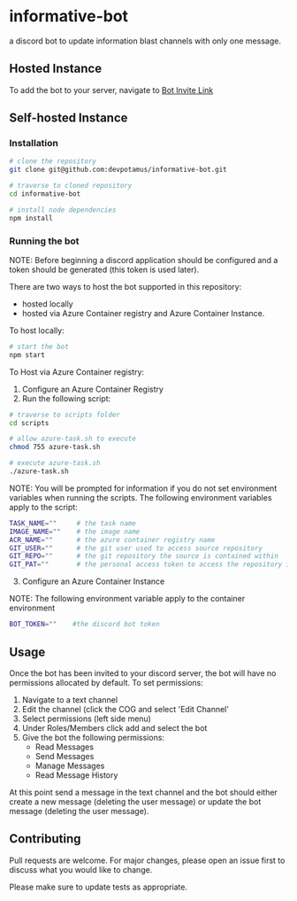 # informative-bot

a discord bot to update information blast channels with only one message.

## Hosted Instance

To add the bot to your server, navigate to [Bot Invite Link](https://discord.com/api/oauth2/authorize?client_id=777419195376861184&permissions=0&scope=bot)

## Self-hosted Instance

### Installation

```bash
# clone the repository
git clone git@github.com:devpotamus/informative-bot.git

# traverse to cloned repository
cd informative-bot

# install node dependencies
npm install
```

### Running the bot

NOTE: Before beginning a discord application should be configured and a token should be generated (this token is used later).

There are two ways to host the bot supported in this repository: 
* hosted locally
* hosted via Azure Container registry and Azure Container Instance.

To host locally:

```bash
# start the bot
npm start
```

To Host via Azure Container registry:

1) Configure an Azure Container Registry
2) Run the following script:

```bash
# traverse to scripts folder
cd scripts

# allow azure-task.sh to execute
chmod 755 azure-task.sh

# execute azure-task.sh
./azure-task.sh
```

NOTE: You will be prompted for information if you do not set environment variables when running the scripts. The following environment variables apply to the script:

```bash
TASK_NAME=""     # the task name
IMAGE_NAME=""    # the image name
ACR_NAME=""      # the azure container registry name
GIT_USER=""      # the git user used to access source repository
GIT_REPO=""      # the git repository the source is contained within
GIT_PAT=""       # the personal access token to access the repository instance
```

3) Configure an Azure Container Instance

NOTE: The following environment variable apply to the container environment

```bash
BOT_TOKEN=""    #the discord bot token
```

## Usage

Once the bot has been invited to your discord server, the bot will have no permissions allocated by default. To set permissions:
1) Navigate to a text channel
2) Edit the channel (click the COG and select 'Edit Channel'
3) Select permissions (left side menu)
4) Under Roles/Members click add and select the bot
5) Give the bot the following permissions:
    * Read Messages
    * Send Messages
    * Manage Messages
    * Read Message History

At this point send a message in the text channel and the bot should either create a new message (deleting the user message) or update the bot message (deleting the user message).

## Contributing
Pull requests are welcome. For major changes, please open an issue first to discuss what you would like to change.

Please make sure to update tests as appropriate.
